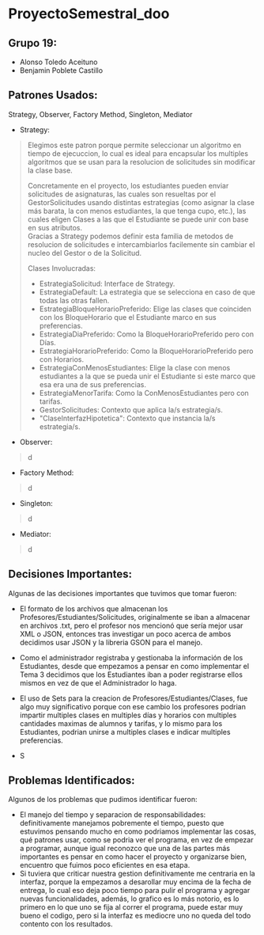 # ProyectoSemestral_doo

## Grupo 19: 

- Alonso Toledo Aceituno
- Benjamin Poblete Castillo

## Patrones Usados: 
Strategy, Observer, Factory Method, Singleton, Mediator
 - Strategy:  
> Elegimos este patron porque permite seleccionar un algoritmo en tiempo de ejecuccion, 
> lo cual es ideal para encapsular los multiples algoritmos que se usan para la
> resolucion de solicitudes sin modificar la clase base.
> 
> Concretamente en el proyecto, los estudiantes pueden enviar solicitudes de asignaturas,
> las cuales son resueltas por el GestorSolicitudes usando distintas estrategias (como asignar
> la clase más barata, la con menos estudiantes, la que tenga cupo, etc.), las cuales eligen Clases a 
> las que el Estudiante se puede unir con base en sus atributos.  
> Gracias a Strategy podemos definir esta familia de metodos de resolucion de solicitudes
> e intercambiarlos facilemente sin cambiar el nucleo del Gestor o de la Solicitud.  
>   
> Clases Involucradas:
> - EstrategiaSolicitud: Interface de Strategy.
> - EstrategiaDefault: La estrategia que se selecciona en caso de que todas las otras fallen.
> - EstrategiaBloqueHorarioPreferido: Elige las clases que coinciden con los BloqueHorario que el Estudiante
> marco en sus preferencias.
> - EstrategiaDiaPreferido: Como la BloqueHorarioPreferido pero con Días.
> - EstrategiaHorarioPreferido: Como la BloqueHorarioPreferido pero con Horarios.
> - EstrategiaConMenosEstudiantes: Elige la clase con menos estudiantes a la que se pueda unir el Estudiante
> si este marco que esa era una de sus preferencias.
> - EstrategiaMenorTarifa: Como la ConMenosEstudiantes pero con tarifas.
> - GestorSolicitudes: Contexto que aplica la/s estrategia/s.
> - "ClaseInterfazHipotetica": Contexto que instancia la/s estrategia/s.

 - Observer:
> d
- Factory Method:
> d
- Singleton:
> d
- Mediator:
> d

## Decisiones Importantes:
Algunas de las decisiones importantes que tuvimos que tomar fueron:  
- El formato de los archivos que almacenan los Profesores/Estudiantes/Solicitudes, originalmente 
se iban a almacenar en archivos .txt, pero el profesor nos mencionó que sería mejor usar XML o JSON,
entonces tras investigar un poco acerca de ambos decidimos usar JSON y la libreria GSON para el manejo.  
  

- Como el administrador registraba y gestionaba la información de los Estudiantes, desde que 
empezamos a pensar en como implementar el Tema 3 decidimos que los Estudiantes iban a poder registrarse 
ellos mismos en vez de que el Administrador lo haga.  


- El uso de Sets para la creacion de Profesores/Estudiantes/Clases, fue algo muy significativo porque con ese cambio los
profesores podrian impartir multiples clases en multiples días y horarios con multiples cantidades maximas de 
alumnos y tarifas, y lo mismo para los Estudiantes, podrian unirse a multiples clases e indicar multiples preferencias.

  
- S

## Problemas Identificados: 
Algunos de los problemas que pudimos identificar fueron:
- El manejo del tiempo y separacion de responsabilidades: definitivamente manejamos pobremente el tiempo, puesto que estuvimos pensando
mucho en como podriamos implementar las cosas, qué patrones usar, como se podria ver el programa, en vez de empezar a programar,
aunque igual reconozco que una de las partes más importantes es pensar en como hacer el proyecto y organizarse bien, encuentro
que fuimos poco eficientes en esa etapa.
- Si tuviera que criticar nuestra gestion definitivamente me centraria en la interfaz, porque
la empezamos a desarollar muy encima de la fecha de entrega, lo cual eso deja poco tiempo para pulir el programa
y agregar nuevas funcionalidades, además, lo grafico es lo más notorio, es lo primero en lo que uno se fija al correr
el programa, puede estar muy bueno el codigo, pero si la interfaz es mediocre uno no queda del todo contento con los resultados.